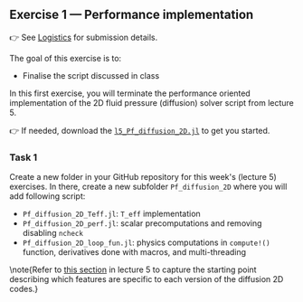 <!--This file was generated, do not modify it.-->
## Exercise 1 — **Performance implementation**

👉 See [Logistics](/logistics/#submission) for submission details.

The goal of this exercise is to:
- Finalise the script discussed in class

In this first exercise, you will terminate the performance oriented implementation of the 2D fluid pressure (diffusion) solver script from lecture 5.

👉 If needed, download the [`l5_Pf_diffusion_2D.jl`](https://github.com/eth-vaw-glaciology/course-101-0250-00/blob/main/scripts/) to get you started.

### Task 1

Create a new folder in your GitHub repository for this week's (lecture 5) exercises. In there, create a new subfolder `Pf_diffusion_2D` where you will add following script:
- `Pf_diffusion_2D_Teff.jl`: `T_eff` implementation
- `Pf_diffusion_2D_perf.jl`: scalar precomputations and removing disabling `ncheck`
- `Pf_diffusion_2D_loop_fun.jl`: physics computations in `compute!()` function, derivatives done with macros, and multi-threading

\note{Refer to [this section](#timer_and_performance) in lecture 5 to capture the starting point describing which features are specific to each version of the diffusion 2D codes.}

